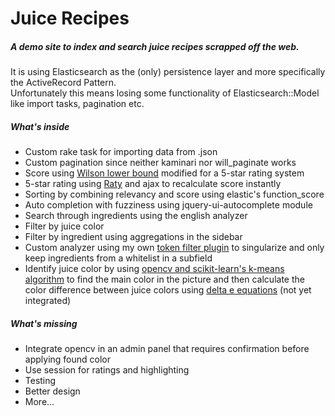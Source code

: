# Juice Recipes

##### A demo site to index and search juice recipes scrapped off the web.

It is using Elasticsearch as the (only) persistence layer and more specifically the ActiveRecord Pattern.  
Unfortunately this means losing some functionality of Elasticsearch::Model like import tasks, pagination etc.

##### What's inside

- Custom rake task for importing data from .json
- Custom pagination since neither kaminari nor will_paginate works
- Score using [Wilson lower bound](http://www.evanmiller.org/how-not-to-sort-by-average-rating.html) modified for a 5-star rating system
- 5-star rating using [Raty](http://wbotelhos.com/raty) and ajax to recalculate score instantly
- Sorting by combining relevancy and score using elastic's function_score
- Auto completion with fuzziness using jquery-ui-autocomplete module
- Search through ingredients using the english analyzer
- Filter by juice color
- Filter by ingredient using aggregations in the sidebar
- Custom analyzer using my own [token filter plugin](https://github.com/freestyl3r/elasticsearch-inflections-token-filter) to singularize and only keep ingredients from a whitelist in a subfield
- Identify juice color by using [opencv and scikit-learn's k-means algorithm](http://www.pyimagesearch.com/2014/05/26/opencv-python-k-means-color-clustering/) to find the main color in the picture and then calculate the color difference between juice colors using [delta e equations](http://python-colormath.readthedocs.org/en/latest/delta_e.html) (not yet integrated)

##### What's missing

- Integrate opencv in an admin panel that requires confirmation before applying found color
- Use session for ratings and highlighting
- Testing
- Better design
- More...
